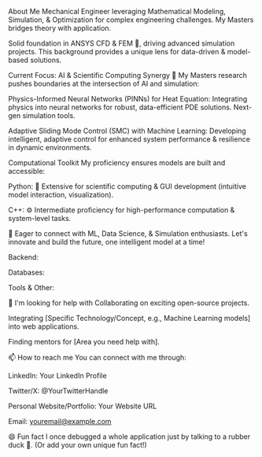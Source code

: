 About Me
Mechanical Engineer leveraging Mathematical Modeling, Simulation, & Optimization for complex engineering challenges. My Masters bridges theory with application.

Solid foundation in ANSYS CFD & FEM 🚀, driving advanced simulation projects. This background provides a unique lens for data-driven & model-based solutions.

Current Focus: AI & Scientific Computing Synergy
🔬 My Masters research pushes boundaries at the intersection of AI and simulation:

Physics-Informed Neural Networks (PINNs) for Heat Equation: Integrating physics into neural networks for robust, data-efficient PDE solutions. Next-gen simulation tools.

Adaptive Sliding Mode Control (SMC) with Machine Learning: Developing intelligent, adaptive control for enhanced system performance & resilience in dynamic environments.

Computational Toolkit
My proficiency ensures models are built and accessible:

Python: 🐍 Extensive for scientific computing & GUI development (intuitive model interaction, visualization).

C++: ⚙️ Intermediate proficiency for high-performance computation & system-level tasks.

🤝 Eager to connect with ML, Data Science, & Simulation enthusiasts. Let's innovate and build the future, one intelligent model at a time!



Backend:




Databases:



Tools & Other:





🤔 I'm looking for help with
Collaborating on exciting open-source projects.

Integrating [Specific Technology/Concept, e.g., Machine Learning models] into web applications.

Finding mentors for [Area you need help with].

📫 How to reach me
You can connect with me through:

LinkedIn: Your LinkedIn Profile

Twitter/X: @YourTwitterHandle

Personal Website/Portfolio: Your Website URL

Email: youremail@example.com

😄 Fun fact
I once debugged a whole application just by talking to a rubber duck 🦆. (Or add your own unique fun fact!)
